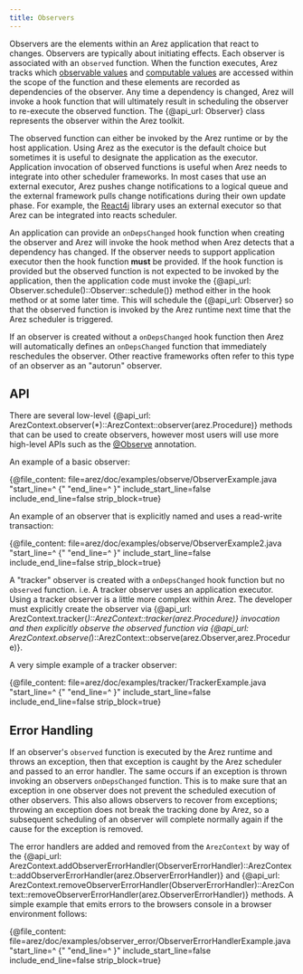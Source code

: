 ```yaml
---
title: Observers
---
```


Observers are the elements within an Arez application that react to changes. Observers are typically about
initiating effects. Each observer is associated with an `observed` function. When the function executes, Arez
tracks which [observable values](observable_values.md) and [computable values](computable_values.md) are accessed
within the scope of the function and these elements are recorded as dependencies of the observer. Any
time a dependency is changed, Arez will invoke a hook function that will ultimately result in scheduling
the observer to re-execute the observed function. The {@api_url: Observer} class represents the observer within
the Arez toolkit.

The observed function can either be invoked by the Arez runtime or by the host application. Using Arez as the
executor is the default choice but sometimes it is useful to designate the application as the executor.
Application invocation of observed functions is useful when Arez needs to integrate into other scheduler
frameworks. In most cases that use an external executor, Arez pushes change notifications to a logical queue
and the external framework pulls change notifications during their own update phase. For example, the
[React4j](https://react4j.github.io) library uses an external executor so that Arez can be integrated into
reacts scheduler.

An application can provide an `onDepsChanged` hook function when creating the observer and Arez will invoke
the hook method when Arez detects that a dependency has changed. If the observer needs to support application
executor then the hook function **must** be provided. If the hook function is provided but the observed function
is not expected to be invoked by the application, then the application code must invoke the
{@api_url: Observer.schedule()::Observer::schedule()} method either in the hook method or at some later time.
This will schedule the {@api_url: Observer} so that the observed function is invoked by the Arez runtime
next time that the Arez scheduler is triggered.

If an observer is created without a `onDepsChanged` hook function then Arez will automatically defines an
`onDepsChanged` function that immediately reschedules the observer. Other reactive frameworks often refer
to this type of an observer as an "autorun" observer.

## API

There are several low-level {@api_url: ArezContext.observer(*)::ArezContext::observer(arez.Procedure)}
methods that can be used to create observers, however most users will use more high-level APIs such as
the [@Observe](at_observe.md) annotation.

An example of a basic observer:

{@file_content: file=arez/doc/examples/observe/ObserverExample.java "start_line=^  {" "end_line=^  }" include_start_line=false include_end_line=false strip_block=true}

An example of an observer that is explicitly named and uses a read-write transaction:

{@file_content: file=arez/doc/examples/observe/ObserverExample2.java "start_line=^  {" "end_line=^  }" include_start_line=false include_end_line=false strip_block=true}

A "tracker" observer is created with a `onDepsChanged` hook function but no `observed` function. i.e. A
tracker observer uses an application executor. Using a tracker observer is a little more complex within Arez.
The developer must explicitly create the observer via {@api_url: ArezContext.tracker(*)::ArezContext::tracker(arez.Procedure)}
invocation and then explicitly observe the observed function via {@api_url: ArezContext.observe(*)::ArezContext::observe(arez.Observer,arez.Procedure)}.

A very simple example of a tracker observer:

{@file_content: file=arez/doc/examples/tracker/TrackerExample.java "start_line=^  {" "end_line=^  }" include_start_line=false include_end_line=false strip_block=true}

## Error Handling

If an observer's `observed` function is executed by the Arez runtime and throws an exception, then that exception
is caught by the Arez scheduler and passed to an error handler. The same occurs if an exception is thrown invoking
an observers `onDepsChanged` function. This is to make sure that an exception in one observer does not
prevent the scheduled execution of other observers. This also allows observers to recover from exceptions; throwing
an exception does not break the tracking done by Arez, so a subsequent scheduling of an observer will complete
normally again if the cause for the exception is removed.

The error handlers are added and removed from the `ArezContext` by way of the {@api_url: ArezContext.addObserverErrorHandler(ObserverErrorHandler)::ArezContext::addObserverErrorHandler(arez.ObserverErrorHandler)}
and {@api_url: ArezContext.removeObserverErrorHandler(ObserverErrorHandler)::ArezContext::removeObserverErrorHandler(arez.ObserverErrorHandler)}
methods. A simple example that emits errors to the browsers console in a browser environment follows:

{@file_content: file=arez/doc/examples/observer_error/ObserverErrorHandlerExample.java "start_line=^  {" "end_line=^  }" include_start_line=false include_end_line=false strip_block=true}
